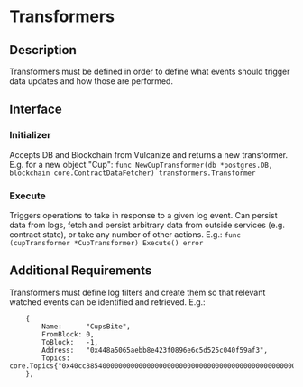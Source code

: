 # Transformers

## Description
Transformers must be defined in order to define what events should trigger data updates and how those are performed.

## Interface

### Initializer
Accepts DB and Blockchain from Vulcanize and returns a new transformer. E.g. for a new object "Cup":
`func NewCupTransformer(db *postgres.DB, blockchain core.ContractDataFetcher) transformers.Transformer`

### Execute
Triggers operations to take in response to a given log event.
Can persist data from logs, fetch and persist arbitrary data from outside services (e.g. contract state), or take any number of other actions. E.g.:
`func (cupTransformer *CupTransformer) Execute() error`

## Additional Requirements
Transformers must define log filters and create them so that relevant watched events can be identified and retrieved. E.g.:
```$xslt
	{
		Name:      "CupsBite",
		FromBlock: 0,
		ToBlock:   -1,
		Address:   "0x448a5065aebb8e423f0896e6c5d525c040f59af3",
		Topics:    core.Topics{"0x40cc885400000000000000000000000000000000000000000000000000000000"},
	},
```